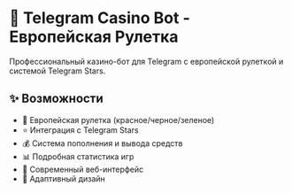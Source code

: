# 🎰 Telegram Casino Bot - Европейская Рулетка

Профессиональный казино-бот для Telegram с европейской рулеткой и системой Telegram Stars.

## ✨ Возможности

- 🎯 Европейская рулетка (красное/черное/зеленое)
- ⭐ Интеграция с Telegram Stars
- 💰 Система пополнения и вывода средств
- 📊 Подробная статистика игр
- 🎨 Современный веб-интерфейс
- 📱 Адаптивный дизайн


